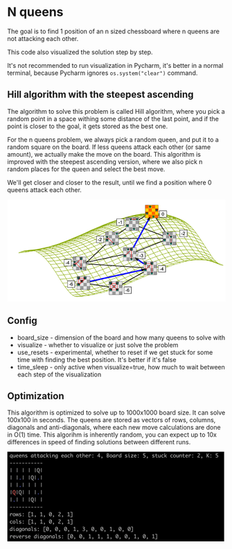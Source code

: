
# N queens

The goal is to find 1 position of an n sized chessboard where n queens are not attacking
each other.

This code also visualized the solution step by step.

It's not recommended to run visualization in Pycharm, it's better in a normal terminal, because Pycharm ignores 
`os.system("clear")` command.

## Hill algorithm with the steepest ascending

The algorithm to solve this problem is called Hill algorithm, where you pick a random point in
a space withing some distance of the last point, and if the point is closer to the goal, it gets stored as
the best one.

For the n queens problem, we always pick a random queen, and put it to a random square on the board. 
If less queens attack each other (or same amount), we actually make the move on the board. This algorithm is improved
with the steepest ascending version, where we also pick n random places for the queen and select the best move.

We'll get closer and closer to the result, until we find a position where 0 queens attack each other.

![queens_visualization.png](queens_visualization.png)

## Config
* board_size - dimension of the board and how many queens to solve with
* visualize - whether to visualize or just solve the problem
* use_resets - experimental, whether to reset if we get stuck for some time with finding the best position. It's better if it's false
* time_sleep - only active when visualize=true, how much to wait between each step of the visualization

## Optimization
This algorithm is optimized to solve up to 1000x1000 board size. It can solve 100x100 in seconds. The queens are stored
as vectors of rows, columns, diagonals and anti-diagonals, where each new move calculations are done in O(1) time.
This algorihm is inherently random, you can expect up to 10x differences in speed of finding solutions between different runs.

![program_output.png](program_output.png)
